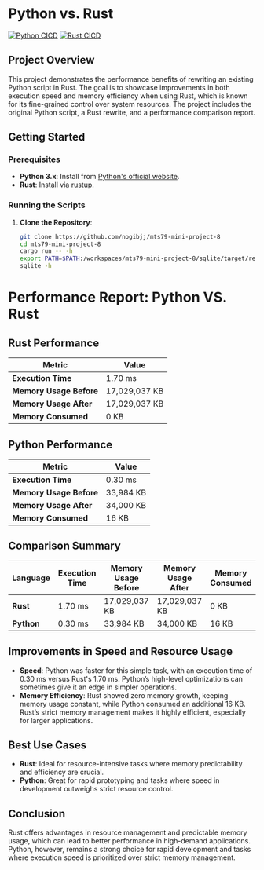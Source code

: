 # Python vs. Rust
[![Python CICD](https://github.com/nogibjj/mts79-mini-project-8/actions/workflows/ci_python.yml/badge.svg)](https://github.com/nogibjj/mts79-mini-project-8/actions/workflows/ci_python.yml)
[![Rust CICD](https://github.com/nogibjj/mts79-mini-project-8/actions/workflows/CI.yml/badge.svg)](https://github.com/nogibjj/mts79-mini-project-8/actions/workflows/CI.yml)

## Project Overview

This project demonstrates the performance benefits of rewriting an existing Python script in Rust. The goal is to showcase improvements in both execution speed and memory efficiency when using Rust, which is known for its fine-grained control over system resources. The project includes the original Python script, a Rust rewrite, and a performance comparison report.

## Getting Started

### Prerequisites

- **Python 3.x**: Install from [Python's official website](https://www.python.org/downloads/).
- **Rust**: Install via [rustup](https://rustup.rs/).

### Running the Scripts

1. **Clone the Repository**:
   ```bash
   git clone https://github.com/nogibjj/mts79-mini-project-8
   cd mts79-mini-project-8
   cargo run -- -h
   export PATH=$PATH:/workspaces/mts79-mini-project-8/sqlite/target/release #in codespaces
   sqlite -h

# Performance Report: Python VS. Rust

## Rust Performance

| Metric             | Value            |
|--------------------|------------------|
| **Execution Time** | 1.70 ms          |
| **Memory Usage Before** | 17,029,037 KB |
| **Memory Usage After**  | 17,029,037 KB |
| **Memory Consumed**     | 0 KB          |

## Python Performance

| Metric             | Value            |
|--------------------|------------------|
| **Execution Time** | 0.30 ms          |
| **Memory Usage Before** | 33,984 KB     |
| **Memory Usage After**  | 34,000 KB     |
| **Memory Consumed**     | 16 KB         |

## Comparison Summary

| Language | Execution Time | Memory Usage Before | Memory Usage After | Memory Consumed |
|----------|----------------|---------------------|--------------------|-----------------|
| **Rust** | 1.70 ms        | 17,029,037 KB      | 17,029,037 KB      | 0 KB            |
| **Python** | 0.30 ms      | 33,984 KB          | 34,000 KB          | 16 KB           |

## Improvements in Speed and Resource Usage

- **Speed**: Python was faster for this simple task, with an execution time of 0.30 ms versus Rust's 1.70 ms. Python’s high-level optimizations can sometimes give it an edge in simpler operations.
- **Memory Efficiency**: Rust showed zero memory growth, keeping memory usage constant, while Python consumed an additional 16 KB. Rust’s strict memory management makes it highly efficient, especially for larger applications.

## Best Use Cases

- **Rust**: Ideal for resource-intensive tasks where memory predictability and efficiency are crucial.
- **Python**: Great for rapid prototyping and tasks where speed in development outweighs strict resource control.

## Conclusion

Rust offers advantages in resource management and predictable memory usage, which can lead to better performance in high-demand applications. Python, however, remains a strong choice for rapid development and tasks where execution speed is prioritized over strict memory management.

